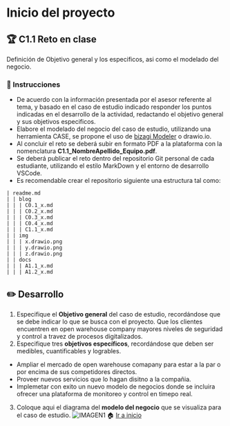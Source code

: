 # Inicio del proyecto

## :trophy: C1.1 Reto en clase

Definición de Objetivo general y los especificos, asi como el modelado del negocio.

### :blue_book: Instrucciones

- De acuerdo con la información presentada por el asesor referente al tema, y basado en el caso de estudio indicado responder los puntos indicadas en el desarrollo de la actividad, redactando el objetivo general y sus objetivos especificos.
- Elabore el modelado del negocio del caso de estudio, utilizando una herramienta CASE, se propone el uso de [bizagi Modeler](https://www.bizagi.com/plataforma/modeler) o drawio.io.
- Al concluir el reto se deberá subir en formato PDF a la plataforma con la nomenclatura **C1.1_NombreApellido_Equipo.pdf**.
- Se deberá publicar el reto dentro del repositorio Git personal de cada estudiante, utilizando el estilo MarkDown y el entorno de desarrollo VSCode.
- Es recomendable crear el repositorio siguiente una estructura tal como:
  
```
| readme.md
| | blog
| | | C0.1_x.md
| | | C0.2_x.md
| | | C0.3_x.md
| | | C0.4_x.md
| | | C1.1_x.md
| | img
| | | x.drawio.png
| | | y.drawio.png
| | | z.drawio.png
| | docs
| | | A1.1_x.md
| | | A1.2_x.md
```

## :pencil2: Desarrollo

1. Especifique el  **Objetivo general** del caso de estudio, recordándose que se debe indicar lo que se busca con el proyecto.
Que los clientes encuentren en open warehouse company mayores niveles de seguridad y control a travez de procesos digitalizados.
2. Especifique tres **objetivos específicos**, recordándose que deben ser medibles, cuantificables y logrables.
- Ampliar el mercado de open warehouse comapany para estar a la par o por encima de sus competidores directos.
- Proveer nuevos servicios que lo hagan disitno a la compañia.
- Implemetar con exito un nuevo modelo de negocios donde se incluira ofrecer una plataforma de monitoreo y control en timepo real.
3. Coloque aqui el diagrama del **modelo del negocio** que se visualiza para el caso de estudio.
![IMAGEN1](https://github.com/OscarAbrahamH/AnalisisAvanzado_Desarrollo/blob/master/img/C1_Diagrama.drawio.svg)
:house: [Ir a inicio](https://github.com/OscarAbrahamH/AnalisisAvanzado_Desarrollo/blob/master/AbrahamHDocs/blog/C1.1_OscarHuerta_Zeppelin.md)

